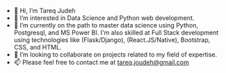 - 👋 Hi, I’m Tareq Judeh
- 👀 I’m interested in Data Science and Python web development.
- 🌱 I’m currently on the path to master data science using Python, Postgresql, and MS Power BI. I'm also skilled at Full Stack development using technologies like (Flask/Django), (React.JS/Native), Bootstrap, CSS, and HTML.
- 💞️ I’m looking to collaborate on projects related to my field of expertise.
- 📫 Please feel free to contact me at tareq.joudeh@gmail.com

<!---
TareqJudehGithub/TareqJudehGithub is a ✨ special ✨ repository because its `README.md` (this file) appears on your GitHub profile.
You can click the Preview link to take a look at your changes.
--->
